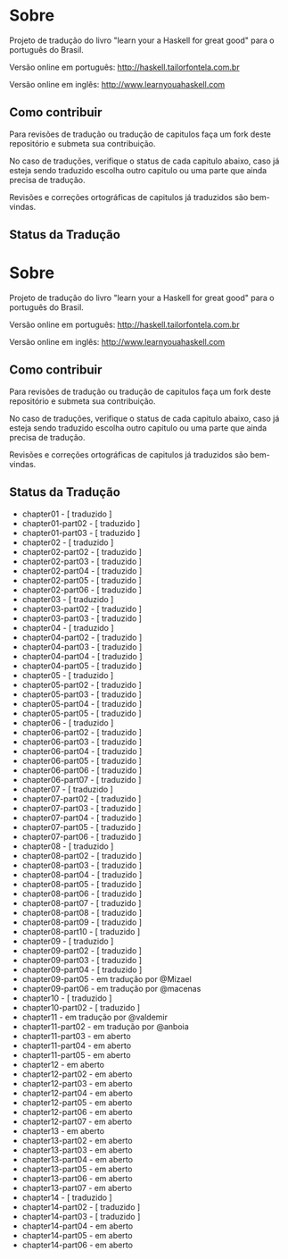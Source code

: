 Sobre
============

Projeto de tradução do livro "learn your a Haskell for great good" para o português do Brasil.

Versão online em português:
http://haskell.tailorfontela.com.br

Versão online em inglês:
http://www.learnyouahaskell.com


Como contribuir
-----------------
Para revisões de tradução ou tradução de capitulos faça um fork deste repositório e submeta sua contribuição.

No caso de traduções, verifique o status de cada capitulo abaixo, caso já esteja sendo traduzido escolha outro capitulo ou uma parte que ainda precisa de tradução.

Revisões e correções ortográficas de capitulos já traduzidos são bem-vindas.

Status da Tradução
-------------------

Sobre
============

Projeto de tradução do livro "learn your a Haskell for great good" para o português do Brasil.

Versão online em português:
http://haskell.tailorfontela.com.br

Versão online em inglês:
http://www.learnyouahaskell.com


Como contribuir
-----------------
Para revisões de tradução ou tradução de capitulos faça um fork deste repositório e submeta sua contribuição.

No caso de traduções, verifique o status de cada capitulo abaixo, caso já esteja sendo traduzido escolha outro capitulo ou uma parte que ainda precisa de tradução.

Revisões e correções ortográficas de capitulos já traduzidos são bem-vindas.

Status da Tradução
-------------------

* chapter01 	 - [ traduzido ]
* chapter01-part02 - [ traduzido ]
* chapter01-part03 - [ traduzido ]
* chapter02 	 - [ traduzido ]
* chapter02-part02 - [ traduzido ]
* chapter02-part03 - [ traduzido ]
* chapter02-part04 - [ traduzido ]
* chapter02-part05 - [ traduzido ]
* chapter02-part06 - [ traduzido ]
* chapter03 	 - [ traduzido ]
* chapter03-part02 - [ traduzido ]
* chapter03-part03 - [ traduzido ]
* chapter04 	 - [ traduzido ]
* chapter04-part02 - [ traduzido ]
* chapter04-part03 - [ traduzido ]
* chapter04-part04 - [ traduzido ]
* chapter04-part05 - [ traduzido ]
* chapter05 	 - [ traduzido ]
* chapter05-part02 - [ traduzido ]	
* chapter05-part03 - [ traduzido ]	
* chapter05-part04 - [ traduzido ]	
* chapter05-part05 - [ traduzido ]	
* chapter06	 - [ traduzido ]
* chapter06-part02 - [ traduzido ]
* chapter06-part03 - [ traduzido ]
* chapter06-part04 - [ traduzido ]
* chapter06-part05 - [ traduzido ]
* chapter06-part06 - [ traduzido ]
* chapter06-part07 - [ traduzido ]
* chapter07 	 - [ traduzido ]
* chapter07-part02 - [ traduzido ]
* chapter07-part03 - [ traduzido ]
* chapter07-part04 - [ traduzido ]
* chapter07-part05 - [ traduzido ]
* chapter07-part06 - [ traduzido ]
* chapter08 	 - [ traduzido ]
* chapter08-part02 - [ traduzido ]
* chapter08-part03 - [ traduzido ]
* chapter08-part04 - [ traduzido ]
* chapter08-part05 - [ traduzido ]
* chapter08-part06 - [ traduzido ]
* chapter08-part07 - [ traduzido ]
* chapter08-part08 - [ traduzido ]
* chapter08-part09 - [ traduzido ]
* chapter08-part10 - [ traduzido ]
* chapter09 	 - [ traduzido ]
* chapter09-part02 - [ traduzido ]
* chapter09-part03 - [ traduzido ]
* chapter09-part04 - [ traduzido ]
* chapter09-part05 - em tradução por @Mizael
* chapter09-part06 - em tradução por @macenas
* chapter10 	 - [ traduzido ]
* chapter10-part02 - [ traduzido ]
* chapter11 	 - em tradução por @valdemir
* chapter11-part02 - em tradução por @anboia
* chapter11-part03 - em aberto
* chapter11-part04 - em aberto
* chapter11-part05 - em aberto
* chapter12 	 - em aberto
* chapter12-part02 - em aberto
* chapter12-part03 - em aberto
* chapter12-part04 - em aberto
* chapter12-part05 - em aberto
* chapter12-part06 - em aberto
* chapter12-part07 - em aberto
* chapter13 	 - em aberto
* chapter13-part02 - em aberto
* chapter13-part03 - em aberto
* chapter13-part04 - em aberto
* chapter13-part05 - em aberto
* chapter13-part06 - em aberto
* chapter13-part07 - em aberto
* chapter14 	 - [ traduzido ]
* chapter14-part02 - [ traduzido ]
* chapter14-part03 - [ traduzido ]
* chapter14-part04 - em aberto
* chapter14-part05 - em aberto
* chapter14-part06 - em aberto
